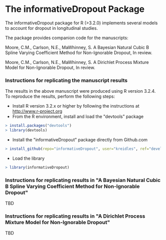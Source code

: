 The informativeDropout Package
=========================

The informativeDropout package for R (>3.2.0) implements several models to account
for dropout in longitudinal studies.  

The package provides companion code for the manuscripts:

Moore, C.M., Carlson, N.E., MaWhinney, S. A Bayesian Natural Cubic B Spline Varying Coefficient Method
for Non-Ignorable Dropout, In review.

Moore, C.M., Carlson, N.E., MaWhinney, S. A Dirichlet Process Mixture Model for
Non-Ignorable Dropout, In review.

### Instructions for replicating the manuscript results 

The results in the above manuscript were produced using R version 3.2.4. To reproduce the results,
perform the following steps:

* Install R version 3.2.x or higher by following the instructions at http://www.r-project.org
* From the R environment, install and load the "devtools" package
```R
> install.packages("devtools")
> library(devtools)
```
* Install the "informativeDropout" package directly from Github.com
```R
> install_github(repo="informativeDropout", user="kreidles", ref="develop")
```
* Load the library
```R
> library(informativeDropout)
```

### Instructions for replicating results in "A Bayesian Natural Cubic B Spline Varying Coefficient Method for Non-Ignorable Dropout"

TBD

### Instructions for replicating results in "A Dirichlet Process Mixture Model for Non-Ignorable Dropout"

TBD
